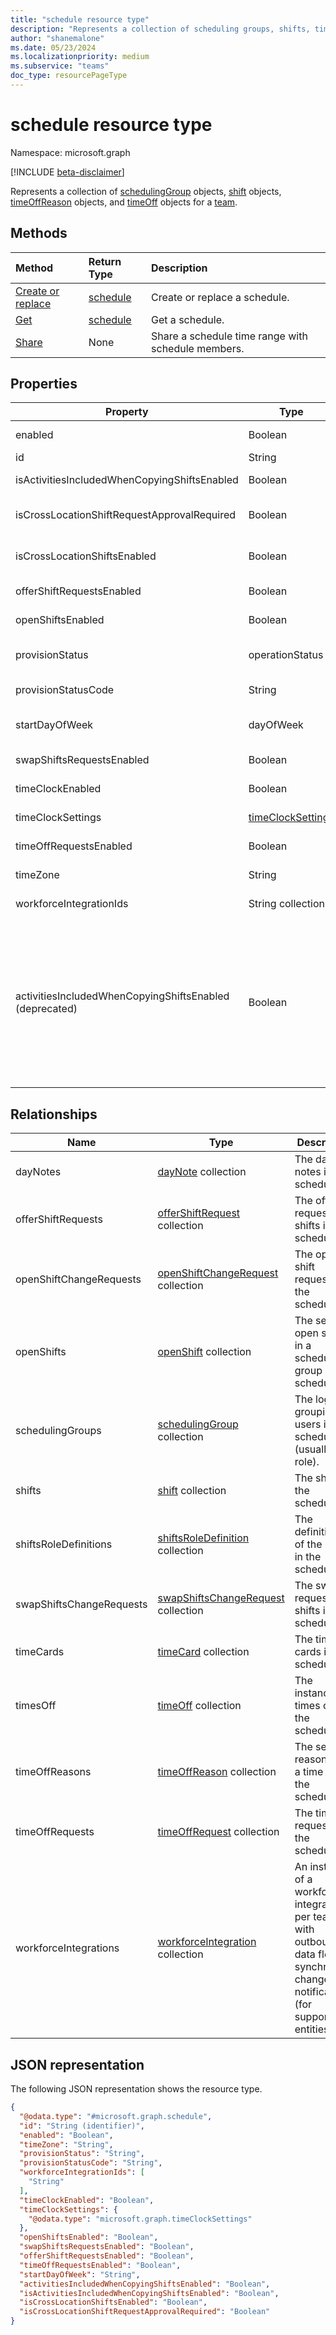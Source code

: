 ```yaml
---
title: "schedule resource type"
description: "Represents a collection of scheduling groups, shifts, times off, and time off reasons for a team."
author: "shanemalone"
ms.date: 05/23/2024
ms.localizationpriority: medium
ms.subservice: "teams"
doc_type: resourcePageType
---
```


# schedule resource type

Namespace: microsoft.graph

[!INCLUDE [beta-disclaimer](../../includes/beta-disclaimer.md)]

Represents a collection of [schedulingGroup](schedulinggroup.md) objects, [shift](shift.md) objects, [timeOffReason](timeoffreason.md) objects, and [timeOff](timeoff.md) objects for a [team](../resources/team.md).

## Methods

| Method                                                    | Return Type             | Description                                        |
| :-------------------------------------------------------- | :---------------------- | :------------------------------------------------- |
| [Create or replace](../api/team-put-schedule.md) | [schedule](schedule.md) | Create or replace a schedule.                      |
| [Get](../api/schedule-get.md)                    | [schedule](schedule.md) | Get a schedule.                                    |
| [Share](../api/schedule-share.md)                         | None                    | Share a schedule time range with schedule members. |

## Properties

| Property                  | Type               | Description                                                                                                      |
| ------------------------- | ------------------ | ---------------------------------------------------------------------------------------------------------------- |
| enabled                   | Boolean            | Indicates whether the schedule is enabled for the team. Required.                                                |
| id                        | String             | ID of the schedule.|                      
| isActivitiesIncludedWhenCopyingShiftsEnabled | Boolean | Indicates whether copied shifts include activities from the original shift. |
| isCrossLocationShiftRequestApprovalRequired | Boolean | Indicates whether approval is required by a manager of this schedule for cross location shift requests.   |
| isCrossLocationShiftsEnabled | Boolean         | Indicates whether the cross-location marketplace feature is enabled for this schedule.                           |
| offerShiftRequestsEnabled | Boolean            | Indicates whether offer shift requests are enabled for the schedule.                                             |
| openShiftsEnabled         | Boolean            | Indicates whether open shifts are enabled for the schedule.                                                      |
| provisionStatus           | operationStatus    | The status of the schedule provisioning. The possible values are `notStarted`, `running`, `completed`, `failed`. |
| provisionStatusCode       | String             | Additional information about why schedule provisioning failed.                                                   |
| startDayOfWeek            | dayOfWeek          | Indicates the start day of the week. The possible values are: `sunday`, `monday`, `tuesday`, `wednesday`, `thursday`, `friday`, `saturday`. |
| swapShiftsRequestsEnabled | Boolean            | Indicates whether swap shifts requests are enabled for the schedule.                                             |
| timeClockEnabled          | Boolean            | Indicates whether time clock is enabled for the schedule.                                                        |
| timeClockSettings         | [timeClockSettings](../resources/timeclocksettings.md) | The time clock location settings for this schedule.                         |
| timeOffRequestsEnabled    | Boolean            | Indicates whether time off requests are enabled for the schedule.                                                |
| timeZone                  | String             | Indicates the time zone of the schedule team using tz database format. Required.                                 |
| workforceIntegrationIds   | String collection | The IDs for the workforce integrations associated with this schedule.                                             |
| activitiesIncludedWhenCopyingShiftsEnabled  (deprecated) | Boolean | Indicates whether copied shifts should include the activities. This property will be removed by November 20, 2027. Use `isActivitiesIncludedWhenCopyingShiftsEnabled` instead. `activitiesIncludedWhenCopyingShiftsEnabled` and `isActivitiesIncludedWhenCopyingShiftsEnabled` always have the same value, so setting one automatically sets the value for the other. If both are included in the request with different values, the value for `isActivitiesIncludedWhenCopyingShiftsEnabled` takes precedence.|

## Relationships

|Name                   |Type           |Description                                                                                                                                      |
|-----------------------|---------------|-------------------------------------------------------------------------------------------------------------------------------------------------|
|dayNotes|[dayNote](daynote.md) collection|The day notes in the schedule.|
| offerShiftRequests   |[offerShiftRequest](offershiftrequest.md) collection  | The offer requests for shifts in the schedule. |
| openShiftChangeRequests   |[openShiftChangeRequest](openshiftchangerequest.md) collection  | The open shift requests in the schedule. |
| openShifts   |[openShift](openshift.md) collection | The set of open shifts in a scheduling group in the schedule. |
| schedulingGroups   |[schedulingGroup](schedulinggroup.md) collection  | The logical grouping of users in the schedule (usually by role). |
| shifts   | [shift](shift.md) collection  | The shifts in the schedule. |
| shiftsRoleDefinitions|[shiftsRoleDefinition](shiftsroledefinition.md) collection|The definitions of the roles in the schedule. |
| swapShiftsChangeRequests   |[swapShiftsChangeRequest](swapshiftschangerequest.md) collection  | The swap requests for shifts in the schedule. |
| timeCards   |[timeCard](timecard.md) collection  | The time cards in the schedule.       |
| timesOff   |[timeOff](timeoff.md) collection  | The instances of times off in the schedule. |
| timeOffReasons   |[timeOffReason](timeoffreason.md) collection  | The set of reasons for a time off in the schedule. |
| timeOffRequests   |[timeOffRequest](timeoffrequest.md) collection  | The time off requests in the schedule. |
| workforceIntegrations   |[workforceIntegration](workforceintegration.md) collection  | An instance of a workforce integration per team with outbound data flow on synchronous change notifications (for supported entities). |

## JSON representation

The following JSON representation shows the resource type.

<!-- {
  "blockType": "resource",
  "keyProperty": "id",
  "@odata.type": "microsoft.graph.schedule"
}-->

```json
{
  "@odata.type": "#microsoft.graph.schedule",
  "id": "String (identifier)",
  "enabled": "Boolean",
  "timeZone": "String",
  "provisionStatus": "String",
  "provisionStatusCode": "String",
  "workforceIntegrationIds": [
    "String"
  ],
  "timeClockEnabled": "Boolean",
  "timeClockSettings": {
    "@odata.type": "microsoft.graph.timeClockSettings"
  },
  "openShiftsEnabled": "Boolean",
  "swapShiftsRequestsEnabled": "Boolean",
  "offerShiftRequestsEnabled": "Boolean",
  "timeOffRequestsEnabled": "Boolean",
  "startDayOfWeek": "String",
  "activitiesIncludedWhenCopyingShiftsEnabled": "Boolean",
  "isActivitiesIncludedWhenCopyingShiftsEnabled": "Boolean",
  "isCrossLocationShiftsEnabled": "Boolean",
  "isCrossLocationShiftRequestApprovalRequired": "Boolean"
}
```

<!-- uuid: 8fcb5dbc-d5aa-4681-8e31-b001d5168d79
2015-10-25 14:57:30 UTC -->

<!--
{
  "type": "#page.annotation",
  "description": "schedule resource",
  "keywords": "",
  "section": "documentation",
  "tocPath": "",
  "suppressions": []
}
-->
